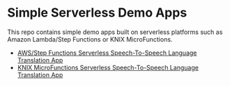 # Simple Serverless Demo Apps

This repo contains simple demo apps built on serverless platforms such as Amazon Lambda/Step Functions or KNIX MicroFunctions.

* [AWS/Step Functions Serverless Speech-To-Speech Language Translation App](speech-to-speech-translation/)
* [KNIX MicroFunctions Serverless Speech-To-Speech Language Translation App](knix-speech-to-speech-translation/)

